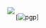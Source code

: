 <img align="left" src="https://i.ibb.co/njyM8Gs/pikachu-portable-network-graphics-pixel-art-squirtle-png-favpng-1-GDZFg-Xk-SRwue-DU7a1-WEGGG8r.png">

[![pgp](https://img.shields.io/badge/pgp-0xB928720AEC532117-313131?style=flat-square&labelColor=313131&color=313131)]   
